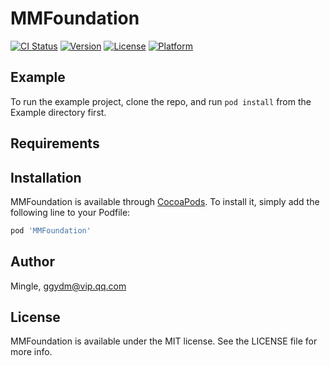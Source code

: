# MMFoundation

[![CI Status](https://img.shields.io/travis/Mingle/MMFoundation.svg?style=flat)](https://travis-ci.org/Mingle/MMFoundation)
[![Version](https://img.shields.io/cocoapods/v/MMFoundation.svg?style=flat)](https://cocoapods.org/pods/MMFoundation)
[![License](https://img.shields.io/cocoapods/l/MMFoundation.svg?style=flat)](https://cocoapods.org/pods/MMFoundation)
[![Platform](https://img.shields.io/cocoapods/p/MMFoundation.svg?style=flat)](https://cocoapods.org/pods/MMFoundation)

## Example

To run the example project, clone the repo, and run `pod install` from the Example directory first.

## Requirements

## Installation

MMFoundation is available through [CocoaPods](https://cocoapods.org). To install
it, simply add the following line to your Podfile:

```ruby
pod 'MMFoundation'
```

## Author

Mingle, ggydm@vip.qq.com

## License

MMFoundation is available under the MIT license. See the LICENSE file for more info.
